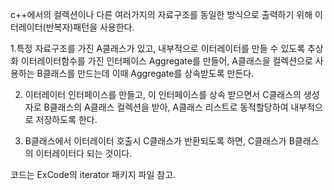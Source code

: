 c++에서의 컬렉션이나 다른 여러가지의 자료구조를 동일한 방식으로 출력하기 위해 이터레이터(반복자)패턴을 사용한다.

1.특정 자료구조를 가진 A클래스가 있고,
내부적으로 이터레이터를 만들 수 있도록 추상화 이터레이터함수를 가진 인터페이스 Aggregate를 만들어,
A클래스을 컬렉션으로 사용하는 B클래스를 만드는데 이때 Aggregate를 상속받도록 만든다.

2. 이터레이터 인터페이스를 만들고, 이 인터페이스를 상속 받으면서 C클래스의 생성자로 B클래스의 A클래스 컬렉션을 받아, A클래스 리스트로 동적할당하여 내부적으로 저장하도록 한다.

3. B클래스에서 이터레이터 호출시 C클래스가 반환되도록 하면, C클래스가 B클래스의 이터레이터다 되는 것이다.

코드는 ExCode의 iterator 패키지 파일 참고.